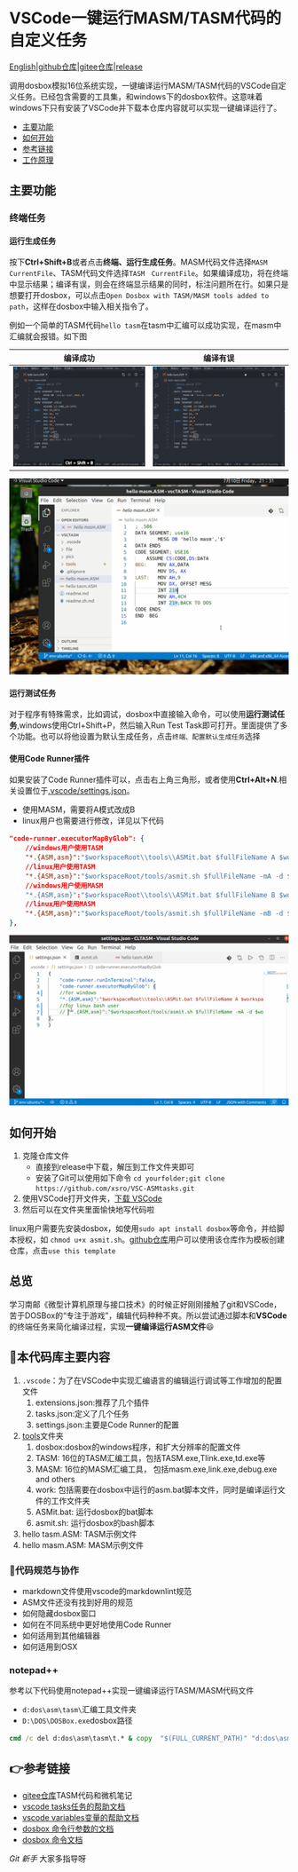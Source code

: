 # VSCode一键运行MASM/TASM代码的自定义任务

[English](readme.md)|[github仓库](https://github.com/xsro/VSC-ASMtasks)|[gitee仓库](https://gitee.com/chenliucx/VSC-ASMtasks)|[release](https://gitee.com/chenliucx/VSC-ASMtasks/releases)

调用dosbox模拟16位系统实现，一键编译运行MASM/TASM代码的VSCode自定义任务。已经包含需要的工具集，和windows下的dosbox软件。这意味着windows下只有安装了VSCode并下载本仓库内容就可以实现一键编译运行了。

- [主要功能](#主要功能)
- [如何开始](#如何开始)
- [参考链接](#point_right参考链接)
- [工作原理](doc/how-it-work.md)

## 主要功能

### 终端任务

#### 运行生成任务

按下**Ctrl+Shift+B**或者点击**终端、运行生成任务**。MASM代码文件选择`MASM CurrentFile`、TASM代码文件选择`TASM　CurrentFile`。如果编译成功，将在终端中显示结果；编译有误，则会在终端显示结果的同时，标注问题所在行。如果只是想要打开dosbox，可以点击`Open Dosbox with TASM/MASM tools added to path`，这样在dosbox中输入相关指令了。

例如一个简单的TASM代码`hello tasm`在tasm中汇编可以成功实现，在masm中汇编就会报错。如下图

|编译成功|编译有误|
|------|----------|
|![RunBuildTasksSuccess](pics/RunBuildTestsuc.gif)|![RunBuildTasksError](pics/RunBuildTestsErr.gif)|

![dosbox here](pics/RunBuildTestsbox.gif)

#### 运行测试任务

对于程序有特殊需求，比如调试，dosbox中直接输入命令，可以使用**运行测试任务**,windows使用Ctrl+Shift+P，然后输入Run Test Task即可打开。里面提供了多个功能。也可以将他设置为默认生成任务，点击`终端、配置默认生成任务`选择

#### 使用Code Runner插件

如果安装了Code Runner插件可以，点击右上角三角形，或者使用**Ctrl+Alt+N**.相关设置位于[.vscode/settings.json](.vscode/settings.json)。

- 使用MASM，需要将A模式改成B
- linux用户也需要进行修改，详见以下代码

```json
"code-runner.executorMapByGlob": {
    //windows用户使用TASM
    "*.{ASM,asm}":"$workspaceRoot\\tools\\ASMit.bat $fullFileName A $workspaceRoot\\tools $workspaceRoot\\tools\\work",
    //linux用户使用TASM
    "*.{ASM,asm}":"$workspaceRoot/tools/asmit.sh $fullFileName -mA -d $workspaceRoot/tools"
    //windows用户使用MASM
    "*.{ASM,asm}":"$workspaceRoot\\tools\\ASMit.bat $fullFileName B $workspaceRoot\\tools $workspaceRoot\\tools\\work",
    //linux用户使用MASM
    "*.{ASM,asm}":"$workspaceRoot/tools/asmit.sh $fullFileName -mB -d $workspaceRoot/tools"
},
```

![coderunner](pics/CodeRunnerUbuntu.gif)

## 如何开始

1. 克隆仓库文件
    - 直接到release中下载，解压到工作文件夹即可
    - 安装了Git可以使用如下命令 `cd yourfolder;git clone https://github.com/xsro/VSC-ASMtasks.git`
2. 使用VSCode打开文件夹，[下载 VSCode](https://code.visualstudio.com/Download)
3. 然后可以在文件夹里面愉快地写代码啦

linux用户需要先安装dosbox，如使用`sudo apt install dosbox`等命令，并给脚本授权，如 `chmod u+x asmit.sh`。[github仓库](https://github.com/xsro/VSC-ASMtasks)用户可以使用该仓库作为模板创建仓库，点击`use this template`

## 总览

学习南邮《微型计算机原理与接口技术》的时候正好刚刚接触了git和VSCode，苦于DOSBox的“专注于游戏”，编辑代码种种不爽。所以尝试通过脚本和**VSCode**的终端任务来简化编译过程，实现**一键编译运行ASM文件**:smiley:

## :file_folder:本代码库主要内容

1. `.vscode`：为了在VSCode中实现汇编语言的编辑运行调试等工作增加的配置文件
   1. extensions.json:推荐了几个插件
   2. tasks.json:定义了几个任务
   3. settings.json:主要是Code Runner的配置
2. [tools](tools)文件夹
   1. dosbox:dosbox的windows程序，和扩大分辨率的配置文件
   2. TASM: 16位的TASM汇编工具，包括TASM.exe,Tlink.exe,td.exe等
   3. MASM: 16位的MASM汇编工具， 包括masm.exe,link.exe,debug.exe and others
   4. work: 包括需要在dosbox中运行的asm.bat脚本文件，同时是编译运行文件的工作文件夹
   5. ASMit.bat: 运行dosbox的bat脚本
   6. asmit.sh:  运行dosbox的bash脚本
3. hello tasm.ASM: TASM示例文件
4. hello masm.ASM: MASM示例文件

### :sparkling_heart:代码规范与协作

- markdown文件使用vscode的markdownlint规范
- ASM文件还没有找到好用的规范
- 如何隐藏dosbox窗口
- 如何在不同系统中更好地使用Code Runner
- 如何适用到其他编辑器
- 如何适用到OSX

### notepad++

参考以下代码使用notepad++实现一键编译运行TASM/MASM代码文件

- `d:dos\asm\tasm\`汇编工具文件夹
- `D:\DOS\DOSBox.exe`dosbox路径

```cmd
cmd /c del d:dos\asm\tasm\t.* & copy  "$(FULL_CURRENT_PATH)" "d:dos\asm\tasm\t.asm" & D:\DOS\DOSBox.exe -noautoexec -c "mount c d:dos\asm\tasm"  -c "c:"  -c "tasm/t/zi t.asm" -c "tlink/v/3 t.obj" -c "t.exe" -c "pause" -c "exit"
```

## :point_right:参考链接

- [gitee仓库](https://gitee.com/chenliucx/CLTASM)TASM代码和微机笔记
- [vscode tasks任务的帮助文档](https://code.visualstudio.com/docs/editor/tasks#vscode)
- [vscode variables变量的帮助文档](https://code.visualstudio.com/docs/editor/variables-reference)
- [dosbox 命令行参数的文档](https://www.dosbox.com/wiki/Usage)
- [dosbox 命令文档](https://www.dosbox.com/wiki/Commands)

*Git 新手* 大家多指导呀

[^task]: 或者点击终端、运行默认生成任务(Terminal>Run Build Task)
